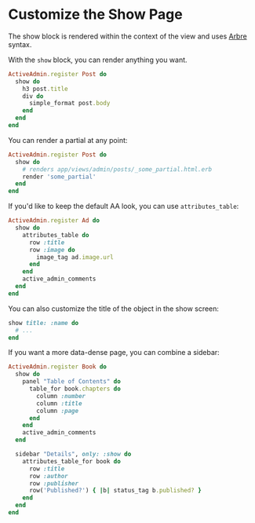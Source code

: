 # Customize the Show Page

The show block is rendered within the context of the view and uses [Arbre](https://github.com/gregbell/arbre) syntax.

With the `show` block, you can render anything you want.

```ruby
ActiveAdmin.register Post do
  show do
    h3 post.title
    div do
      simple_format post.body
    end
  end
end
```

You can render a partial at any point:

```ruby
ActiveAdmin.register Post do
  show do
    # renders app/views/admin/posts/_some_partial.html.erb
    render 'some_partial'
  end
end
```

If you'd like to keep the default AA look, you can use `attributes_table`:

```ruby
ActiveAdmin.register Ad do
  show do
    attributes_table do
      row :title
      row :image do
        image_tag ad.image.url
      end
    end
    active_admin_comments
  end
end
```

You can also customize the title of the object in the show screen:

```ruby
show title: :name do
  # ...
end
```

If you want a more data-dense page, you can combine a sidebar:

```ruby
ActiveAdmin.register Book do
  show do
    panel "Table of Contents" do
      table_for book.chapters do
        column :number
        column :title
        column :page
      end
    end
    active_admin_comments
  end

  sidebar "Details", only: :show do
    attributes_table_for book do
      row :title
      row :author
      row :publisher
      row('Published?') { |b| status_tag b.published? }
    end
  end
end
```
